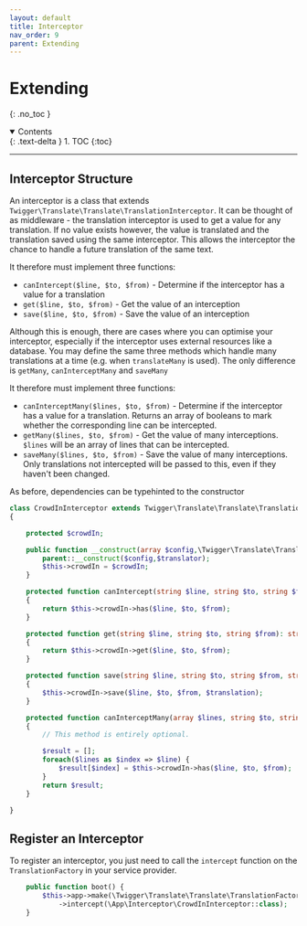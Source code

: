```yaml
---
layout: default
title: Interceptor
nav_order: 9
parent: Extending
---
```



# Extending
{: .no_toc }

<details open markdown="block">
  <summary>
    Contents
  </summary>
  {: .text-delta }
1. TOC
{:toc}
</details>

---

## Interceptor Structure

An interceptor is a class that extends ```Twigger\Translate\Translate\TranslationInterceptor```. It can be thought of as middleware - the translation interceptor is used to get a value for any translation. If no value exists however, the value is translated and the translation saved using the same interceptor. This allows the interceptor the chance to handle a future translation of the same text.

It therefore must implement three functions:
- ```canIntercept($line, $to, $from)``` - Determine if the interceptor has a value for a translation
- ```get($line, $to, $from)``` - Get the value of an interception
- ```save($line, $to, $from)``` - Save the value of an interception

Although this is enough, there are cases where you can optimise your interceptor, especially if the interceptor uses external resources like a database. You may define the same three methods which handle many translations at a time (e.g.  when ```translateMany``` is used). The only difference is ```getMany```, ```canInterceptMany``` and ```saveMany``` 

It therefore must implement three functions:
- ```canInterceptMany($lines, $to, $from)``` - Determine if the interceptor has a value for a translation. Returns an array of booleans to mark whether the corresponding line can be intercepted.
- ```getMany($lines, $to, $from)``` - Get the value of many interceptions. ```$lines``` will be an array of lines that can be intercepted.
- ```saveMany($lines, $to, $from)``` - Save the value of many interceptions. Only translations not intercepted will be passed to this, even if they haven't been changed.

As before, dependencies can be typehinted to the constructor

```php
class CrowdInInterceptor extends Twigger\Translate\Translate\TranslationInterceptor
{

    protected $crowdIn;

    public function __construct(array $config,\Twigger\Translate\Translate\Translator $translator, \App\Lang\CrowdInService $crowdIn) {
        parent::__construct($config,$translator);
        $this->crowdIn = $crowdIn;
    }

    protected function canIntercept(string $line, string $to, string $from): bool
    {
        return $this->crowdIn->has($line, $to, $from);
    }

    protected function get(string $line, string $to, string $from): string
    {
        return $this->crowdIn->get($line, $to, $from);
    }

    protected function save(string $line, string $to, string $from, string $translation): void
    {
        $this->crowdIn->save($line, $to, $from, $translation);
    }

    protected function canInterceptMany(array $lines, string $to, string $from): bool
    {
        // This method is entirely optional.

        $result = [];
        foreach($lines as $index => $line) {
            $result[$index] = $this->crowdIn->has($line, $to, $from);
        }
        return $result;
    }

}
```

## Register an Interceptor

To register an interceptor, you just need to call the ```intercept``` function on the ```TranslationFactory``` in your service provider.

```php
    public function boot() {
        $this->app->make(\Twigger\Translate\Translate\TranslationFactory::class)
            ->intercept(\App\Interceptor\CrowdInInterceptor::class);
    }
```
